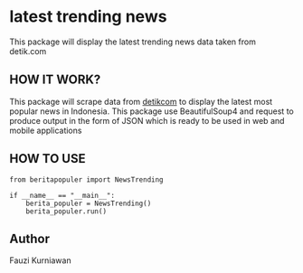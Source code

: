 # latest trending news
This package will display the latest trending news data taken from detik.com
## HOW IT WORK?
This package will scrape data from [detikcom](https://www.detik.com) to display the latest most popular news in Indonesia. This package use BeautifulSoup4 and request to  produce output in the form of JSON which is ready to be used in web and mobile applications

## HOW TO USE
```
from beritapopuler import NewsTrending

if __name__ == "__main__":
    berita_populer = NewsTrending()
    berita_populer.run()
```

## Author
Fauzi Kurniawan
